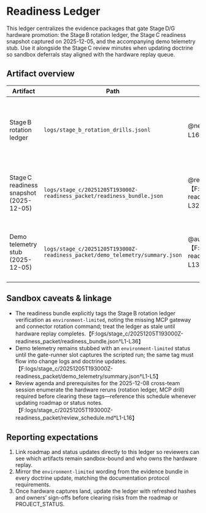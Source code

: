 # Readiness Ledger

This ledger centralizes the evidence packages that gate Stage D/G hardware
promotion: the Stage B rotation ledger, the Stage C readiness snapshot captured
on 2025-12-05, and the accompanying demo telemetry stub. Use it alongside the
Stage C review minutes when updating doctrine so sandbox deferrals stay aligned
with the hardware replay queue.

## Artifact overview

| Artifact | Path | Owner(s) | Sandbox caveat | Hardware follow-up |
| --- | --- | --- | --- | --- |
| Stage B rotation ledger | `logs/stage_b_rotation_drills.jsonl` | @neoabzu-core【F:docs/roadmap.md†L158-L169】 | `environment-limited: MCP gateway and /alpha/stage-b3-connector-rotation unavailable in Codex sandbox` | Re-run `/alpha/stage-b3-connector-rotation` on gate-runner-02 during the 2025-12-12 hardware window to refresh credential contexts and attach fresh hashes to the packet.【F:logs/stage_c/20251205T193000Z-readiness_packet/review_schedule.md†L8-L16】 |
| Stage C readiness snapshot (2025-12-05) | `logs/stage_c/20251205T193000Z-readiness_packet/readiness_bundle.json` | @release-ops【F:logs/stage_c/20251205T193000Z-readiness_packet/readiness_bundle.json†L24-L32】 | Metadata-only merge while MCP handshake/heartbeat remain stubbed and Stage B contexts are awaiting replay.【F:logs/stage_c/20251205T193000Z-readiness_packet/readiness_bundle.json†L17-L31】 | Confirm MCP handshake/heartbeat exports and rotation ledger parity during the 2025-12-12 review; publish updated bundle hashes after hardware replay.【F:logs/stage_c/20251205T193000Z-readiness_packet/review_schedule.md†L8-L16】 |
| Demo telemetry stub (2025-12-05) | `logs/stage_c/20251205T193000Z-readiness_packet/demo_telemetry/summary.json` | @audio-lab · @qa-lead【F:logs/stage_c/20251205T193000Z-readiness_packet/review_schedule.md†L4-L13】 | `environment-limited: Demo telemetry export deferred; awaiting sandbox-to-hardware replay window.`【F:logs/stage_c/20251205T193000Z-readiness_packet/demo_telemetry/summary.json†L1-L5】 | Capture live media/telemetry during the gate-runner session and replace the stub with signed exports in the readiness packet.【F:logs/stage_c/20251205T193000Z-readiness_packet/review_schedule.md†L8-L16】 |

## Sandbox caveats & linkage

- The readiness bundle explicitly tags the Stage B rotation ledger verification as
  `environment-limited`, noting the missing MCP gateway and connector rotation
  command; treat the ledger as stale until hardware replay completes.【F:logs/stage_c/20251205T193000Z-readiness_packet/readiness_bundle.json†L1-L36】
- Demo telemetry remains stubbed with an `environment-limited` status until the
  gate-runner slot captures the scripted run; the same tag must flow into change
  logs and doctrine updates.【F:logs/stage_c/20251205T193000Z-readiness_packet/demo_telemetry/summary.json†L1-L5】
- Review agenda and prerequisites for the 2025-12-08 cross-team session enumerate
  the hardware reruns (rotation ledger, MCP drill) required before clearing these
  tags—reference this schedule whenever updating roadmap or status notes.【F:logs/stage_c/20251205T193000Z-readiness_packet/review_schedule.md†L1-L16】

## Reporting expectations

1. Link roadmap and status updates directly to this ledger so reviewers can see
   which artifacts remain sandbox-bound and who owns the hardware replay.
2. Mirror the `environment-limited` wording from the evidence bundle in every
   doctrine update, matching the documentation protocol requirements.
3. Once hardware captures land, update the ledger with refreshed hashes and
   owners’ sign-offs before clearing risks from the roadmap or PROJECT_STATUS.
